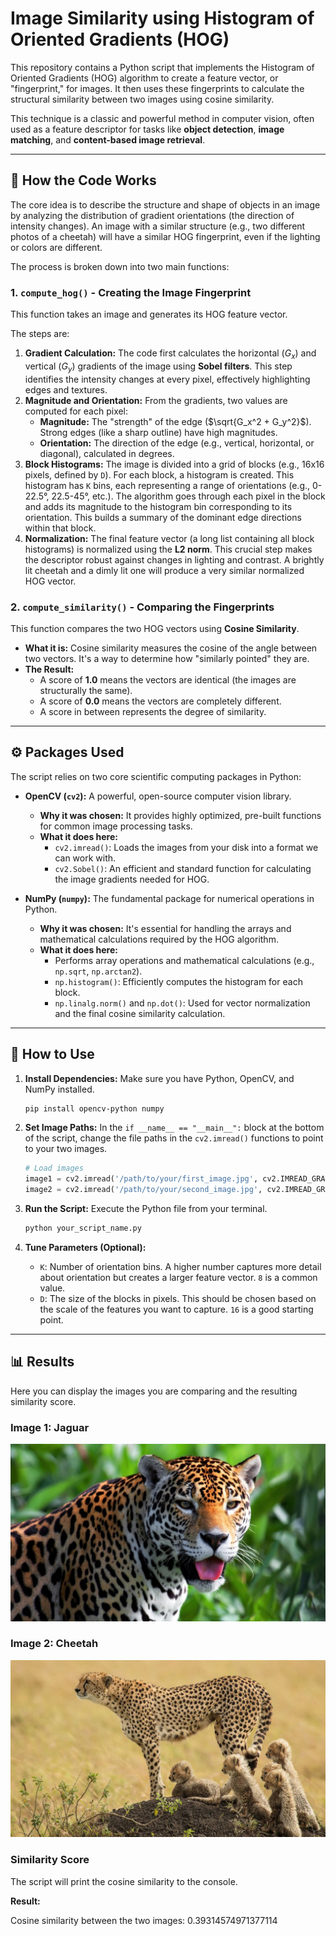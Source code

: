 # Image Similarity using Histogram of Oriented Gradients (HOG)

This repository contains a Python script that implements the Histogram of Oriented Gradients (HOG) algorithm to create a feature vector, or "fingerprint," for images. It then uses these fingerprints to calculate the structural similarity between two images using cosine similarity.

This technique is a classic and powerful method in computer vision, often used as a feature descriptor for tasks like **object detection**, **image matching**, and **content-based image retrieval**.

---

## 🔬 How the Code Works

The core idea is to describe the structure and shape of objects in an image by analyzing the distribution of gradient orientations (the direction of intensity changes). An image with a similar structure (e.g., two different photos of a cheetah) will have a similar HOG fingerprint, even if the lighting or colors are different.

The process is broken down into two main functions:

### 1. `compute_hog()` - Creating the Image Fingerprint
This function takes an image and generates its HOG feature vector. 

The steps are:
1.  **Gradient Calculation:** The code first calculates the horizontal ($`G_x`$) and vertical ($`G_y`$) gradients of the image using **Sobel filters**. This step identifies the intensity changes at every pixel, effectively highlighting edges and textures.
2.  **Magnitude and Orientation:** From the gradients, two values are computed for each pixel:
    * **Magnitude:** The "strength" of the edge ($`\sqrt{G_x^2 + G_y^2}`$). Strong edges (like a sharp outline) have high magnitudes.
    * **Orientation:** The direction of the edge (e.g., vertical, horizontal, or diagonal), calculated in degrees.
3.  **Block Histograms:** The image is divided into a grid of blocks (e.g., 16x16 pixels, defined by `D`). For each block, a histogram is created. This histogram has `K` bins, each representing a range of orientations (e.g., 0-22.5°, 22.5-45°, etc.). The algorithm goes through each pixel in the block and adds its magnitude to the histogram bin corresponding to its orientation. This builds a summary of the dominant edge directions within that block.
4.  **Normalization:** The final feature vector (a long list containing all block histograms) is normalized using the **L2 norm**. This crucial step makes the descriptor robust against changes in lighting and contrast. A brightly lit cheetah and a dimly lit one will produce a very similar normalized HOG vector.

### 2. `compute_similarity()` - Comparing the Fingerprints
This function compares the two HOG vectors using **Cosine Similarity**.

* **What it is:** Cosine similarity measures the cosine of the angle between two vectors. It's a way to determine how "similarly pointed" they are.
* **The Result:**
    * A score of **1.0** means the vectors are identical (the images are structurally the same).
    * A score of **0.0** means the vectors are completely different.
    * A score in between represents the degree of similarity.

---

## ⚙️ Packages Used

The script relies on two core scientific computing packages in Python:

* **OpenCV (`cv2`):** A powerful, open-source computer vision library.
    * **Why it was chosen:** It provides highly optimized, pre-built functions for common image processing tasks.
    * **What it does here:**
        * `cv2.imread()`: Loads the images from your disk into a format we can work with.
        * `cv2.Sobel()`: An efficient and standard function for calculating the image gradients needed for HOG.

* **NumPy (`numpy`):** The fundamental package for numerical operations in Python.
    * **Why it was chosen:** It's essential for handling the arrays and mathematical calculations required by the HOG algorithm.
    * **What it does here:**
        * Performs array operations and mathematical calculations (e.g., `np.sqrt`, `np.arctan2`).
        * `np.histogram()`: Efficiently computes the histogram for each block.
        * `np.linalg.norm()` and `np.dot()`: Used for vector normalization and the final cosine similarity calculation.

---

## 🚀 How to Use

1.  **Install Dependencies:**
    Make sure you have Python, OpenCV, and NumPy installed.
    ```bash
    pip install opencv-python numpy
    ```

2.  **Set Image Paths:**
    In the `if __name__ == "__main__":` block at the bottom of the script, change the file paths in the `cv2.imread()` functions to point to your two images.
    ```python
    # Load images
    image1 = cv2.imread('/path/to/your/first_image.jpg', cv2.IMREAD_GRAYSCALE)
    image2 = cv2.imread('/path/to/your/second_image.jpg', cv2.IMREAD_GRAYSCALE)
    ```

3.  **Run the Script:**
    Execute the Python file from your terminal.
    ```bash
    python your_script_name.py
    ```

4.  **Tune Parameters (Optional):**
    * `K`: Number of orientation bins. A higher number captures more detail about orientation but creates a larger feature vector. `8` is a common value.
    * `D`: The size of the blocks in pixels. This should be chosen based on the scale of the features you want to capture. `16` is a good starting point.

---

## 📊 Results

Here you can display the images you are comparing and the resulting similarity score.

### Image 1: Jaguar

![Image 1](./jagur.jpg)

### Image 2: Cheetah

![Image 2](./cheeta.jpg)

### Similarity Score

The script will print the cosine similarity to the console.

**Result:**

Cosine similarity between the two images: 0.39314574971377114
